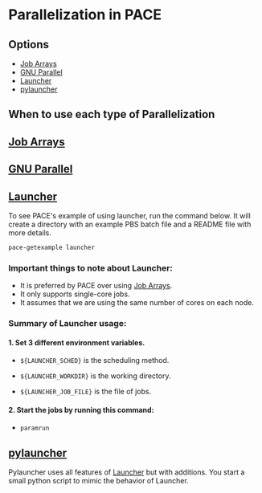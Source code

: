 # Parallelization in PACE

## Options
* [Job Arrays](#job-arrays)
* [GNU Parallel](#gnu-parallel)
* [Launcher](#launcher)
* [pylauncher](#pylauncher)

## When to use each type of Parallelization

## [Job Arrays](http://docs.pace.gatech.edu/software/arrayGuide/)

## [GNU Parallel](http://docs.pace.gatech.edu/software/multiparallel/)

## [Launcher](http://docs.pace.gatech.edu/software/launcher/)

To see PACE's example of using launcher, run the command below. 
It will create a directory with an example PBS batch file and a README file with more details.
```bash
pace-getexample launcher
```

### Important things to note about Launcher:
* It is preferred by PACE over using [Job Arrays](#job-arrays).
* It only supports single-core jobs.
* It assumes that we are using the same number of cores on each node.

### Summary of Launcher usage:
#### 1. Set 3 different environment variables.

* `${LAUNCHER_SCHED}` is the scheduling method.

* `${LAUNCHER_WORKDIR}` is the working directory.

* `${LAUNCHER_JOB_FILE}` is the file of jobs.

#### 2. Start the jobs by running this command:

* `paramrun`

## [pylauncher](http://docs.pace.gatech.edu/software/pylauncher/)

Pylauncher uses all features of [Launcher](#launcher) but with additions. You start a small python script to mimic the behavior of Launcher.

